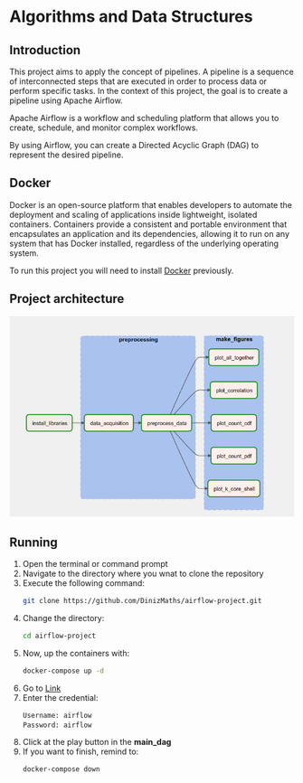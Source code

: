 # Algorithms and Data Structures

## Introduction

This project aims to apply the concept of pipelines. A pipeline is a sequence of interconnected steps that are executed in order to process data or perform specific tasks. In the context of this project, the goal is to create a pipeline using Apache Airflow.

Apache Airflow is a workflow and scheduling platform that allows you to create, schedule, and monitor complex workflows. 

By using Airflow, you can create a Directed Acyclic Graph (DAG) to represent the desired pipeline.

## Docker
Docker is an open-source platform that enables developers to automate the deployment and scaling of applications inside lightweight, isolated containers. Containers provide a consistent and portable environment that encapsulates an application and its dependencies, allowing it to run on any system that has Docker installed, regardless of the underlying operating system.

To run this project you will need to install [Docker](https://www.docker.com/products/docker-desktop/) previously.

## Project architecture

<img src="img/architecture.png">

## Running

1. Open the terminal or command prompt
2. Navigate to the directory where you wnat to clone the repository
3. Execute the following command:
    ```bash
    git clone https://github.com/DinizMaths/airflow-project.git
    ```
4. Change the directory:
    ```bash
    cd airflow-project
    ```
5. Now, up the containers with:
    ```bash
    docker-compose up -d
    ```
6. Go to [Link](https://localhost:8080)
7. Enter the credential:
    ```bash
    Username: airflow
    Password: airflow
    ```
8. Click at the play button in the **main_dag**
9. If you want to finish, remind to:
    ```bash
    docker-compose down
    ```
